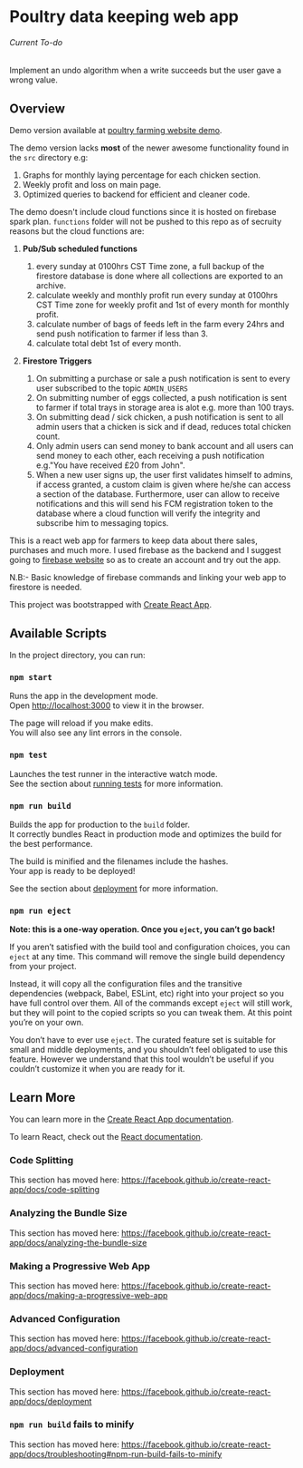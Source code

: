 # Poultry data keeping web app

###### Current To-do
Implement an undo algorithm when a write succeeds but the user gave a wrong value.

## Overview

Demo version available at [poultry farming website demo](https://poultryfarmdummy.web.app/).

The demo version lacks **most** of the newer awesome functionality found in the `src` directory e.g:
1. Graphs for monthly laying percentage for each chicken section.
1. Weekly profit and loss on main page.
1. Optimized queries to backend for efficient and cleaner code.


The demo doesn't include cloud functions since it is hosted on firebase spark plan. `functions` folder will not be pushed to this repo as of secruity reasons but the cloud functions are:
1. **Pub/Sub scheduled functions**
    
    1. every sunday at 0100hrs CST Time zone, a full backup of the firestore database is done where all collections are exported to an archive.
    1. calculate weekly and monthly profit run every sunday at 0100hrs CST Time zone for weekly profit and 1st of every month for monthly profit.
    1. calculate number of bags of feeds left in the farm every 24hrs and send push notification to farmer if less than 3.
    1. calculate total debt 1st of every month.
1. **Firestore Triggers**

    1. On submitting a purchase or sale a push notification is sent to every user subscribed to the topic `ADMIN_USERS`
    1. On submitting number of eggs collected, a push notification is sent to farmer if total trays in storage area is alot e.g. more than 100 trays.
    1. On submitting dead / sick chicken, a push notification is sent to all admin users that a chicken is sick and if dead, reduces total chicken count.
    1. Only admin users can send money to bank account and all users can send money to each other, each receiving a push notification e.g."You have received £20 from John".
    1. When a new user signs up, the user first validates himself to admins, if access granted, a custom claim is given where he/she can access a section of the database. Furthermore, user can allow to receive notifications and this will send his FCM registration token to the database where a cloud function will verify the integrity and subscribe him to messaging topics.

This is a react web app for farmers to keep data about there sales, purchases and much more. I used firebase as the backend and I suggest going to [firebase website](https://firebase.google.com/) so as to create an account and try out the app.

N.B:- Basic knowledge of firebase commands and linking your web app to firestore is needed.


This project was bootstrapped with [Create React App](https://github.com/facebook/create-react-app).

## Available Scripts

In the project directory, you can run:

### `npm start`

Runs the app in the development mode.<br />
Open [http://localhost:3000](http://localhost:3000) to view it in the browser.

The page will reload if you make edits.<br />
You will also see any lint errors in the console.

### `npm test`

Launches the test runner in the interactive watch mode.<br />
See the section about [running tests](https://facebook.github.io/create-react-app/docs/running-tests) for more information.

### `npm run build`

Builds the app for production to the `build` folder.<br />
It correctly bundles React in production mode and optimizes the build for the best performance.

The build is minified and the filenames include the hashes.<br />
Your app is ready to be deployed!

See the section about [deployment](https://facebook.github.io/create-react-app/docs/deployment) for more information.

### `npm run eject`

**Note: this is a one-way operation. Once you `eject`, you can’t go back!**

If you aren’t satisfied with the build tool and configuration choices, you can `eject` at any time. This command will remove the single build dependency from your project.

Instead, it will copy all the configuration files and the transitive dependencies (webpack, Babel, ESLint, etc) right into your project so you have full control over them. All of the commands except `eject` will still work, but they will point to the copied scripts so you can tweak them. At this point you’re on your own.

You don’t have to ever use `eject`. The curated feature set is suitable for small and middle deployments, and you shouldn’t feel obligated to use this feature. However we understand that this tool wouldn’t be useful if you couldn’t customize it when you are ready for it.

## Learn More

You can learn more in the [Create React App documentation](https://facebook.github.io/create-react-app/docs/getting-started).

To learn React, check out the [React documentation](https://reactjs.org/).

### Code Splitting

This section has moved here: https://facebook.github.io/create-react-app/docs/code-splitting

### Analyzing the Bundle Size

This section has moved here: https://facebook.github.io/create-react-app/docs/analyzing-the-bundle-size

### Making a Progressive Web App

This section has moved here: https://facebook.github.io/create-react-app/docs/making-a-progressive-web-app

### Advanced Configuration

This section has moved here: https://facebook.github.io/create-react-app/docs/advanced-configuration

### Deployment

This section has moved here: https://facebook.github.io/create-react-app/docs/deployment

### `npm run build` fails to minify

This section has moved here: https://facebook.github.io/create-react-app/docs/troubleshooting#npm-run-build-fails-to-minify
